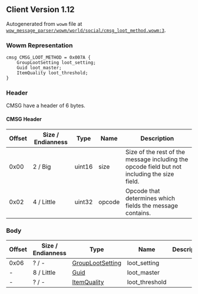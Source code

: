## Client Version 1.12

Autogenerated from `wowm` file at [`wow_message_parser/wowm/world/social/cmsg_loot_method.wowm:3`](https://github.com/gtker/wow_messages/tree/main/wow_message_parser/wowm/world/social/cmsg_loot_method.wowm#L3).

### Wowm Representation
```rust,ignore
cmsg CMSG_LOOT_METHOD = 0x007A {
    GroupLootSetting loot_setting;
    Guid loot_master;
    ItemQuality loot_threshold;
}
```
### Header
CMSG have a header of 6 bytes.

#### CMSG Header
| Offset | Size / Endianness | Type   | Name   | Description |
| ------ | ----------------- | ------ | ------ | ----------- |
| 0x00   | 2 / Big           | uint16 | size   | Size of the rest of the message including the opcode field but not including the size field.|
| 0x02   | 4 / Little        | uint32 | opcode | Opcode that determines which fields the message contains.|
### Body
| Offset | Size / Endianness | Type | Name | Description |
| ------ | ----------------- | ---- | ---- | ----------- |
| 0x06 | ? / - | [GroupLootSetting](grouplootsetting.md) | loot_setting |  |
| - | 8 / Little | [Guid](../spec/packed-guid.md) | loot_master |  |
| - | ? / - | [ItemQuality](itemquality.md) | loot_threshold |  |
